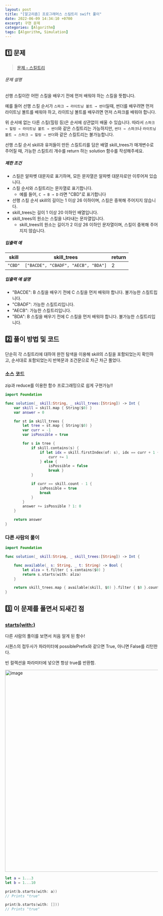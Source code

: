```yaml
---
layout: post
title: "[알고리즘] 프로그래머스 스킬트리 swift 풀이"
date: 2022-06-09 14:34:10 +0700
excerpt: 구현 문제
categories: [Algorithm]
tags: [Algorithm, Simulation]
---
```


## **1️⃣ 문제**

> [문제 - 스킬트리](https://programmers.co.kr/learn/courses/30/lessons/49993)

###### 문제 설명

선행 스킬이란 어떤 스킬을 배우기 전에 먼저 배워야 하는 스킬을 뜻합니다.

예를 들어 선행 스킬 순서가 `스파크 → 라이트닝 볼트 → 썬더`일때, 썬더를 배우려면 먼저 라이트닝 볼트를 배워야 하고, 라이트닝 볼트를 배우려면 먼저 스파크를 배워야 합니다.

위 순서에 없는 다른 스킬(힐링 등)은 순서에 상관없이 배울 수 있습니다. 따라서 `스파크 → 힐링 → 라이트닝 볼트 → 썬더`와 같은 스킬트리는 가능하지만, `썬더 → 스파크`나 `라이트닝 볼트 → 스파크 → 힐링 → 썬더`와 같은 스킬트리는 불가능합니다.

선행 스킬 순서 skill과 유저들이 만든 스킬트리를 담은 배열 skill_trees가 매개변수로 주어질 때, 가능한 스킬트리 개수를 return 하는 solution 함수를 작성해주세요.

##### 제한 조건

- 스킬은 알파벳 대문자로 표기하며, 모든 문자열은 알파벳 대문자로만 이루어져 있습니다.
- 스킬 순서와 스킬트리는 문자열로 표기합니다.
  - 예를 들어, `C → B → D` 라면 "CBD"로 표기합니다
- 선행 스킬 순서 skill의 길이는 1 이상 26 이하이며, 스킬은 중복해 주어지지 않습니다.
- skill_trees는 길이 1 이상 20 이하인 배열입니다.
- skill_trees의 원소는 스킬을 나타내는 문자열입니다.
  - skill_trees의 원소는 길이가 2 이상 26 이하인 문자열이며, 스킬이 중복해 주어지지 않습니다.

##### 입출력 예

| skill   | skill_trees                         | return |
| ------- | ----------------------------------- | ------ |
| `"CBD"` | `["BACDE", "CBADF", "AECB", "BDA"]` | 2      |

##### 입출력 예 설명

- "BACDE": B 스킬을 배우기 전에 C 스킬을 먼저 배워야 합니다. 불가능한 스킬트립니다.
- "CBADF": 가능한 스킬트리입니다.
- "AECB": 가능한 스킬트리입니다.
- "BDA": B 스킬을 배우기 전에 C 스킬을 먼저 배워야 합니다. 불가능한 스킬트리입니다.



## 2️⃣ 풀이 방법 및 코드

단순히 각 스킬트리에 대하여 완전 탐색을 이용해 skill의 스킬을 포함되었는지 확인하고, 순서대로 포함되었는지 반복문과 조건문으로 차근 차근 풀었다.

### 소스 코드

zip과 reduce를 이용한 함수 프로그래밍으로 쉽게 구현가능!!

``` swift
import Foundation

func solution(_ skill:String, _ skill_trees:[String]) -> Int {
    var skill = skill.map { String($0) }
    var answer = 0

    for st in skill_trees {
        let tree = st.map { String($0) }
        var curr = -1
        var isPossible = true

        for s in tree {
            if skill.contains(s) {
                if let idx = skill.firstIndex(of: s), idx == curr + 1 {
                    curr += 1
                } else { 
                    isPossible = false
                    break }
            }

            if curr == skill.count - 1 { 
                isPossible = true
                break 
            }
        }
        answer += isPossible ? 1: 0
    }

    return answer
}
```

### 다른 사람의 풀이

``` swift
import Foundation

func solution(_ skill:String, _ skill_trees:[String]) -> Int {

    func available(_ s: String, _ t: String) -> Bool {
        let alza = t.filter { s.contains($0) }
        return s.starts(with: alza)
    }

    return skill_trees.map { available(skill, $0) }.filter { $0 }.count
}
```



## 3️⃣ 이 문제를 풀면서 되새긴 점

### [starts(with:)](https://developer.apple.com/documentation/swift/string/starts(with:))

다른 사람의 풀이를 보면서 처음 알게 된 함수!

시퀀스의 접두사가 파라미터에 possiblePrefix와 같으면 True, 아니면 False를 리턴한다.

빈 컬렉션을 파라미터에 넣으면 항상 true를 반환함.

<img width="666" alt="image" src="https://user-images.githubusercontent.com/47033052/173530882-fc77b225-3798-49e9-ad43-37f6b918124a.png">

``` swift
let a = 1...3
let b = 1...10

print(b.starts(with: a))
// Prints "true"

print(b.starts(with: []))
// Prints "true"
```

